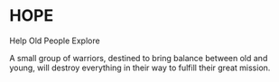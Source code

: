 # HOPE
Help Old People Explore

A small group of warriors, destined to bring balance between old and young, will destroy everything in their way to fulfill their great mission.